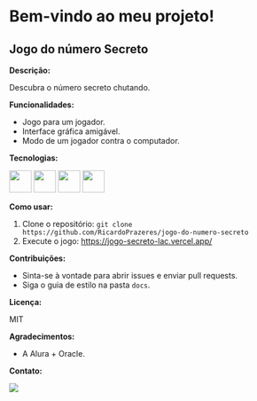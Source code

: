 #  Bem-vindo ao meu projeto!

##  Jogo do número Secreto

**Descrição:**

Descubra o número secreto chutando.

**Funcionalidades:**

* Jogo para um jogador.
* Interface gráfica amigável.
* Modo de um jogador contra o computador.

**Tecnologias:**

<img src="https://cdn.jsdelivr.net/gh/devicons/devicon@latest/icons/javascript/javascript-original.svg" width="40" height="40"/>

<img src="https://cdn.jsdelivr.net/gh/devicons/devicon@latest/icons/html5/html5-original.svg" width="40" height="40" />

<img src="https://cdn.jsdelivr.net/gh/devicons/devicon@latest/icons/css3/css3-original.svg" width="40" height="40"/>        

<img src="https://cdn.jsdelivr.net/gh/devicons/devicon@latest/icons/figma/figma-original.svg" width="40" height="40"/>
          
                  

**Como usar:**

1. Clone o repositório: `git clone https://github.com/RicardoPrazeres/jogo-do-numero-secreto`
3. Execute o jogo: https://jogo-secreto-lac.vercel.app/

**Contribuições:**

* Sinta-se à vontade para abrir issues e enviar pull requests.
* Siga o guia de estilo na pasta `docs`.

**Licença:**

MIT

**Agradecimentos:**

* A Alura + Oracle.

**Contato:**

<a href = "mailto:ricardoara.prazeres@gmail.com"><img loading="lazy" src="https://img.shields.io/badge/Gmail-D14836?style=for-the-badge&logo=gmail&logoColor=white" target="_blank"></a>
